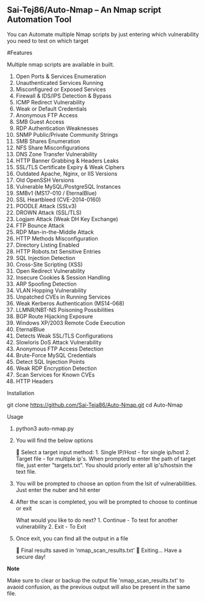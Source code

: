 Sai-Tej86/Auto-Nmap – An Nmap script Automation Tool
--------------------------------------------------------------------------
You can Automate multiple Nmap scripts by just entering which vulnerability you need to test on which target

#Features

Multiple nmap scripts are available in built.

1. Open Ports & Services Enumeration
2. Unauthenticated Services Running
3. Misconfigured or Exposed Services
4. Firewall & IDS/IPS Detection & Bypass
5. ICMP Redirect Vulnerability
6. Weak or Default Credentials
7. Anonymous FTP Access
8. SMB Guest Access
9. RDP Authentication Weaknesses
10. SNMP Public/Private Community Strings
11. SMB Shares Enumeration
12. NFS Share Misconfigurations
13. DNS Zone Transfer Vulnerability
14. HTTP Banner Grabbing & Headers Leaks
15. SSL/TLS Certificate Expiry & Weak Ciphers
16. Outdated Apache, Nginx, or IIS Versions
17. Old OpenSSH Versions
18. Vulnerable MySQL/PostgreSQL Instances
19. SMBv1 (MS17-010 / EternalBlue)
20. SSL Heartbleed (CVE-2014-0160)
21. POODLE Attack (SSLv3)
22. DROWN Attack (SSL/TLS)
23. Logjam Attack (Weak DH Key Exchange)
24. FTP Bounce Attack
25. RDP Man-in-the-Middle Attack
26. HTTP Methods Misconfiguration
27. Directory Listing Enabled
28. HTTP Robots.txt Sensitive Entries
29. SQL Injection Detection
30. Cross-Site Scripting (XSS)
31. Open Redirect Vulnerability
32. Insecure Cookies & Session Handling
33. ARP Spoofing Detection
34. VLAN Hopping Vulnerability
35. Unpatched CVEs in Running Services
36. Weak Kerberos Authentication (MS14-068)
37. LLMNR/NBT-NS Poisoning Possibilities
38. BGP Route Hijacking Exposure
39. Windows XP/2003 Remote Code Execution
40. EternalBlue
41. Detects Weak SSL/TLS Configurations
42. Slowloris DoS Attack Vulnerability
43. Anonymous FTP Access Detection
44. Brute-Force MySQL Credentials
45. Detect SQL Injection Points
46. Weak RDP Encryption Detection
47. Scan Services for Known CVEs
48. HTTP Headers


Installation

git clone https://github.com/Sai-Teja86/Auto-Nmap.git
cd Auto-Nmap

Usage

1. python3 auto-nmap.py

2. You will find the below options

	📜 Select a target input method:
      		1. Single IP/Host	-	for single ip/host
		2. Target file		-	for multiple ip's. When prompted to enter the path of target file, just enter "targets.txt". You should priorly enter all ip's/hostsin the text file.

3. You will be prompted to choose an option from the lsit of vulnerabilities. Just enter the nuber and hit enter

4. After the scan is completed, you will be prompted to choose to continue or exit
     
	What would you like to do next?
      		1. Continue	-	To test for another vulnerability
   		2. Exit		-	To Exit
5. Once exit, you can find all the output in a file

	📝 Final results saved in 'nmap_scan_results.txt'
	👋 Exiting... Have a secure day!


**Note**

Make sure to clear or backup the output file 'nmap_scan_results.txt' to avaoid confusion, as the previous output will also be present in the same file.
   
   
